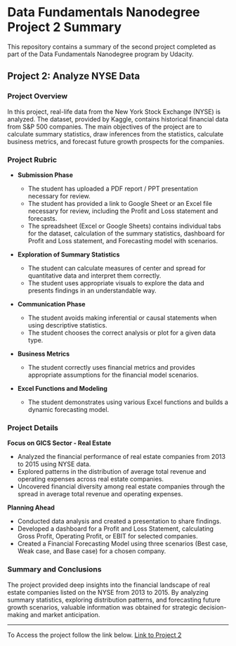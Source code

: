 # Data Fundamentals Nanodegree Project 2 Summary

This repository contains a summary of the second project completed as part of the Data Fundamentals Nanodegree program by Udacity.

## Project 2: Analyze NYSE Data

### Project Overview

In this project, real-life data from the New York Stock Exchange (NYSE) is analyzed. The dataset, provided by Kaggle, contains historical financial data from S&P 500 companies. The main objectives of the project are to calculate summary statistics, draw inferences from the statistics, calculate business metrics, and forecast future growth prospects for the companies.

### Project Rubric

- **Submission Phase**
  - The student has uploaded a PDF report / PPT presentation necessary for review.
  - The student has provided a link to Google Sheet or an Excel file necessary for review, including the Profit and Loss statement and forecasts.
  - The spreadsheet (Excel or Google Sheets) contains individual tabs for the dataset, calculation of the summary statistics, dashboard for Profit and Loss statement, and Forecasting model with scenarios.

- **Exploration of Summary Statistics**
  - The student can calculate measures of center and spread for quantitative data and interpret them correctly.
  - The student uses appropriate visuals to explore the data and presents findings in an understandable way.

- **Communication Phase**
  - The student avoids making inferential or causal statements when using descriptive statistics.
  - The student chooses the correct analysis or plot for a given data type.

- **Business Metrics**
  - The student correctly uses financial metrics and provides appropriate assumptions for the financial model scenarios.

- **Excel Functions and Modeling**
  - The student demonstrates using various Excel functions and builds a dynamic forecasting model.

### Project Details

**Focus on GICS Sector - Real Estate**
- Analyzed the financial performance of real estate companies from 2013 to 2015 using NYSE data.
- Explored patterns in the distribution of average total revenue and operating expenses across real estate companies.
- Uncovered financial diversity among real estate companies through the spread in average total revenue and operating expenses.

**Planning Ahead**
- Conducted data analysis and created a presentation to share findings.
- Developed a dashboard for a Profit and Loss Statement, calculating Gross Profit, Operating Profit, or EBIT for selected companies.
- Created a Financial Forecasting Model using three scenarios (Best case, Weak case, and Base case) for a chosen company.

### Summary and Conclusions

The project provided deep insights into the financial landscape of real estate companies listed on the NYSE from 2013 to 2015. By analyzing summary statistics, exploring distribution patterns, and forecasting future growth scenarios, valuable information was obtained for strategic decision-making and market anticipation.

---

To Access the project follow the link below.
[Link to Project 2]([https://github.com/Shahad-Busaidi/Udacity-Data-Fundamental-Nanodegree/tree/main/Project%201](https://github.com/Shahad-Busaidi/Udacity-Data-Fundamental-Nanodegree/tree/main/Project%202))
